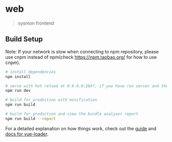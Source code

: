 # web

> sysmon frontend

## Build Setup
Note: If your network is slow when connecting to npm repository, please use cnpm instead of npm(check https://npm.taobao.org/ for how to use cnpm).

``` bash
# install dependencies
npm install

# serve with hot reload at 0.0.0.0:2047, if you have run server and the server has served on 0.0.0.0:208, you can visit 0.0.0.0:2047 on browser to debug.
npm run dev

# build for production with minification
npm run build

# build for production and view the bundle analyzer report
npm run build --report
```

For a detailed explanation on how things work, check out the [guide](http://vuejs-templates.github.io/webpack/) and [docs for vue-loader](http://vuejs.github.io/vue-loader).
